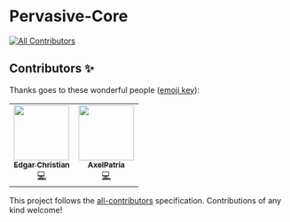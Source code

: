 # Pervasive-Core
<!-- ALL-CONTRIBUTORS-BADGE:START - Do not remove or modify this section -->
[![All Contributors](https://img.shields.io/badge/all_contributors-2-orange.svg?style=flat-square)](#contributors-)
<!-- ALL-CONTRIBUTORS-BADGE:END -->

## Contributors ✨

Thanks goes to these wonderful people ([emoji key](https://allcontributors.org/docs/en/emoji-key)):

<!-- ALL-CONTRIBUTORS-LIST:START - Do not remove or modify this section -->
<!-- prettier-ignore-start -->
<!-- markdownlint-disable -->
<table>
  <tr>
    <td align="center"><a href="https://github.com/edgarcnp"><img src="https://avatars.githubusercontent.com/u/56579802?v=4?s=100" width="100px;" alt=""/><br /><sub><b>Edgar Christian</b></sub></a><br /><a href="https://github.com/edgarcnp/Pervasive-Core/commits?author=edgarcnp" title="Code">💻</a></td>
    <td align="center"><a href="https://github.com/AxelPat"><img src="https://avatars.githubusercontent.com/u/58724589?v=4?s=100" width="100px;" alt=""/><br /><sub><b>AxelPatria</b></sub></a><br /><a href="https://github.com/edgarcnp/Pervasive-Core/commits?author=axelpat" title="Code">💻</a></td>
  </tr>
</table>

<!-- markdownlint-restore -->
<!-- prettier-ignore-end -->

<!-- ALL-CONTRIBUTORS-LIST:END -->

This project follows the [all-contributors](https://github.com/all-contributors/all-contributors) specification. Contributions of any kind welcome!